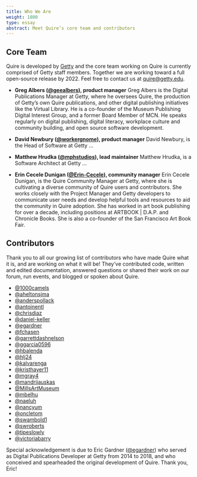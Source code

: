 ```yaml
---
title: Who We Are
weight: 1800
type: essay
abstract: Meet Quire’s core team and contributors
---
```


## Core Team

Quire is developed by [Getty](https://www.getty.edu) and the core team working on Quire is currently comprised of Getty staff members. Together we are working toward a full open-source release by 2022. Feel free to contact us at [quire@getty.edu](mailto:quire@getty.edu).

<div class="feature-list">

- **Greg Albers ([@geealbers](https://github.com/geealbers)), product manager** Greg Albers is the Digital Publications Manager at Getty, where he oversees Quire, the production of Getty’s own Quire publications, and other digital publishing initiatives like the Virtual Library. He is a co-founder of the Museum Publishing Digital Interest Group, and a former Board Member of MCN. He speaks regularly on digital publishing, digital literacy, workplace culture and community building, and open source software development.

- **David Newbury ([@workergnome](https://github.com/workergnome)), product manager** David Newbury, is the Head of Software at Getty …

- **Matthew Hrudka ([@mphstudios](https://github.com/mphstudios)), lead maintainer** Matthew Hrudka, is a Software Architect at Getty …

- **Erin Cecele Dunigan ([@Erin-Cecele](https://github.com/Erin-Cecele)), community manager** Erin Cecele Dunigan, is the Quire Community Manager at Getty, where she is cultivating a diverse community of Quire users and contributors. She works closely with the Project Manager and Getty developers to communicate user needs and develop helpful tools and resources to aid the community in Quire adoption. She has worked in art book publishing for over a decade, including positions at ARTBOOK | D.A.P. and Chronicle Books. She is also a co-founder of the San Francisco Art Book Fair.

</div>

## Contributors

Thank you to all our growing list of contributors who have made Quire what it is, and are working on what it will be! They’ve contributed code, written and edited documentation, answered questions or shared their work on our forum, run events, and blogged or spoken about Quire.

- [@1000camels](https://github.com/1000camels)
- [@aheltonsjma](https://github.com/aheltonsjma)
- [@anderspollack](https://github.com/anderspollack)
- [@antoinentl](https://github.com/antoinentl)
- [@chrisdiaz](https://github.com/chrisdaaz)
- [@daniel-keller](https://github.com/daniel-keller)
- [@egardner](https://github.com/egardner)
- [@fchasen](https://github.com/fchasen)
- [@garrettdashnelson](https://github.com/garrettdashnelson)
- [@ggarcia0596](https://github.com/ggarcia0596)
- [@hbalenda](https://github.com/hbalenda)
- [@hlj24](https://github.com/hlj24)
- [@kalvarenga](https://github.com/kalvarenga)
- [@kristhayer11](https://github.com/kristhayer11)
- [@mgray4](https://github.com/mgray4)
- [@mandrijauskas](https://github.com/mandrijauskas)
- [@MillsArtMuseum](https://github.com/MillsArtMuseum)
- [@mbelhu](https://github.com/mbelhu)
- [@naeluh](https://github.com/naeluh)
- [@nancyum](https://github.com/nancyum)
- [@oncletom](https://github.com/oncletom)
- [@swambold1](https://github.com/swambold1)
- [@swroberts](https://github.com/swroberts)
- [@tipeslowly](https://github.com/tipeslowly)
- [@victoriabarry](https://github.com/victoriabarry)

Special acknowledgement is due to Eric Gardner ([@egardner](https://github.com/egardner)) who served as Digital Publications Developer at Getty from 2014 to 2018, and who conceived and spearheaded the original development of Quire. Thank you, Eric!
